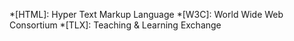 *[HTML]: Hyper Text Markup Language
*[W3C]: World Wide Web Consortium
*[TLX]: Teaching & Learning Exchange